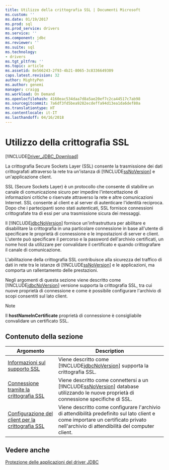 ```yaml
---
title: Utilizzo della crittografia SSL | Documenti Microsoft
ms.custom: ''
ms.date: 01/19/2017
ms.prod: sql
ms.prod_service: drivers
ms.service: ''
ms.component: jdbc
ms.reviewer: ''
ms.suite: sql
ms.technology:
- drivers
ms.tgt_pltfrm: ''
ms.topic: article
ms.assetid: 8e566243-2f93-4b21-8065-3c8336649309
caps.latest.revision: 32
author: MightyPen
ms.author: genemi
manager: craigg
ms.workload: On Demand
ms.openlocfilehash: 4160eac534daa7d8a5ae20ef7c2ca44517c7ab98
ms.sourcegitcommit: 7a6df3fd5bea9282ecdeffa94d13ea1da6def80a
ms.translationtype: HT
ms.contentlocale: it-IT
ms.lasthandoff: 04/16/2018
---
```

# <a name="using-ssl-encryption"></a>Utilizzo della crittografia SSL
[!INCLUDE[Driver_JDBC_Download](../../includes/driver_jdbc_download.md)]

  La crittografia Secure Sockets Layer (SSL) consente la trasmissione dei dati crittografati attraverso la rete tra un'istanza di [!INCLUDE[ssNoVersion](../../includes/ssnoversion_md.md)] e un'applicazione client.  
  
 SSL (Secure Sockets Layer) è un protocollo che consente di stabilire un canale di comunicazione sicuro per impedire l'intercettazione di informazioni critiche o riservate attraverso la rete e altre comunicazioni Internet. SSL consente al client e al server di autenticare l'identità reciproca. Dopo che i partecipanti sono stati autenticati, SSL fornisce connessioni crittografate tra di essi per una trasmissione sicura dei messaggi.  
  
 Il [!INCLUDE[jdbcNoVersion](../../includes/jdbcnoversion_md.md)] fornisce un'infrastruttura per abilitare e disabilitare la crittografia in una particolare connessione in base all'utente di specificare le proprietà di connessione e le impostazioni di server e client. L'utente può specificare il percorso e la password dell'archivio certificati, un nome host da utilizzare per convalidare il certificato e quando crittografare il canale di comunicazione.  
  
 L'abilitazione della crittografia SSL contribuisce alla sicurezza del traffico di dati in rete tra le istanze di [!INCLUDE[ssNoVersion](../../includes/ssnoversion_md.md)] e le applicazioni, ma comporta un rallentamento delle prestazioni.  
  
 Negli argomenti di questa sezione viene descritto come [!INCLUDE[jdbcNoVersion](../../includes/jdbcnoversion_md.md)] versione supporta la crittografia SSL, tra cui nuove proprietà di connessione e come è possibile configurare l'archivio di scopi consentiti sul lato client.  
  
> [!NOTE]  
>  Il **hostNameInCertificate** proprietà di connessione è consigliabile convalidare un certificato SSL.  
  
## <a name="in-this-section"></a>Contenuto della sezione  
  
|Argomento|Description|  
|-----------|-----------------|  
|[Informazioni sul supporto SSL](../../connect/jdbc/understanding-ssl-support.md)|Viene descritto come [!INCLUDE[jdbcNoVersion](../../includes/jdbcnoversion_md.md)] supporta la crittografia SSL.|  
|[Connessione tramite la crittografia SSL](../../connect/jdbc/connecting-with-ssl-encryption.md)|Viene descritto come connettersi a un [!INCLUDE[ssNoVersion](../../includes/ssnoversion_md.md)] database utilizzando le nuove proprietà di connessione specifiche di SSL.|  
|[Configurazione del client per la crittografia SSL](../../connect/jdbc/configuring-the-client-for-ssl-encryption.md)|Viene descritto come configurare l'archivio di attendibilità predefinito sul lato client e come importare un certificato privato nell'archivio di attendibilità del computer client.|  
  
## <a name="see-also"></a>Vedere anche  
 [Protezione delle applicazioni del driver JDBC](../../connect/jdbc/securing-jdbc-driver-applications.md)  
  
  
